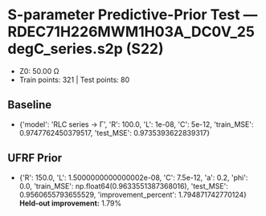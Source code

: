 # S-parameter Predictive-Prior Test — RDEC71H226MWM1H03A_DC0V_25degC_series.s2p (S22)
- Z0: 50.00 Ω
- Train points: 321  |  Test points: 80

## Baseline
- {'model': 'RLC series -> Γ', 'R': 100.0, 'L': 1e-08, 'C': 5e-12, 'train_MSE': 0.9747762450379517, 'test_MSE': 0.9735393622839317}

## UFRF Prior
- {'R': 150.0, 'L': 1.5000000000000002e-08, 'C': 7.5e-12, 'a': 0.2, 'phi': 0.0, 'train_MSE': np.float64(0.9633551387368016), 'test_MSE': 0.9560655793655529, 'improvement_percent': 1.794871742770124}
**Held-out improvement:** 1.79%
